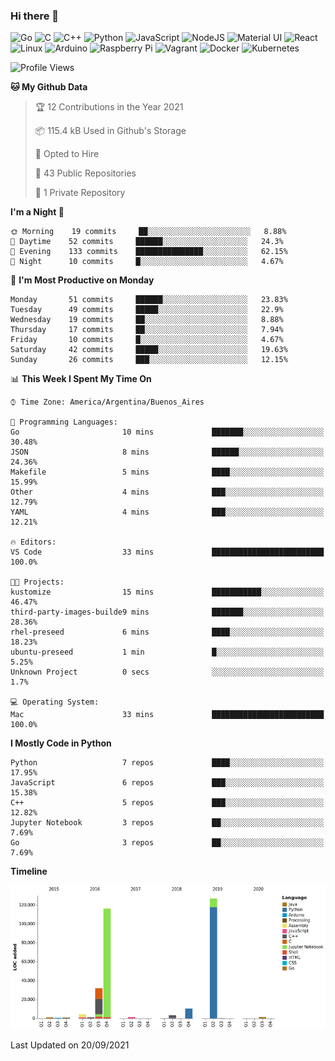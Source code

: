 ### Hi there 👋

![Go](https://img.shields.io/badge/go-%2300ADD8.svg?style=for-the-badge&logo=go&logoColor=white)
![C](https://img.shields.io/badge/c-%2300599C.svg?style=for-the-badge&logo=c&logoColor=white)
![C++](https://img.shields.io/badge/c++-%2300599C.svg?style=for-the-badge&logo=c%2B%2B&logoColor=white)
![Python](https://img.shields.io/badge/python-3670A0?style=for-the-badge&logo=python&logoColor=ffdd54)
![JavaScript](https://img.shields.io/badge/javascript-%23323330.svg?style=for-the-badge&logo=javascript&logoColor=%23F7DF1E)
![NodeJS](https://img.shields.io/badge/node.js-6DA55F?style=for-the-badge&logo=node.js&logoColor=white)
![Material UI](https://img.shields.io/badge/materialui-%230081CB.svg?style=for-the-badge&logo=material-ui&logoColor=white)
![React](https://img.shields.io/badge/react-%2320232a.svg?style=for-the-badge&logo=react&logoColor=%2361DAFB)
![Linux](https://img.shields.io/badge/Linux-FCC624?style=for-the-badge&logo=linux&logoColor=black)
![Arduino](https://img.shields.io/badge/-Arduino-00979D?style=for-the-badge&logo=Arduino&logoColor=white)
![Raspberry Pi](https://img.shields.io/badge/-RaspberryPi-C51A4A?style=for-the-badge&logo=Raspberry-Pi)
![Vagrant](https://img.shields.io/badge/vagrant-%231563FF.svg?style=for-the-badge&logo=vagrant&logoColor=white)
![Docker](https://img.shields.io/badge/docker-%230db7ed.svg?style=for-the-badge&logo=docker&logoColor=white)
![Kubernetes](https://img.shields.io/badge/kubernetes-%23326ce5.svg?style=for-the-badge&logo=kubernetes&logoColor=white)

<!-- ![Jupyter Notebook](https://img.shields.io/badge/jupyter-%23FA0F00.svg?style=for-the-badge&logo=jupyter&logoColor=white) -->
<!-- ![Java](https://img.shields.io/badge/java-%23ED8B00.svg?style=for-the-badge&logo=java&logoColor=white) -->
<!-- ![Git](https://img.shields.io/badge/git-%23F05033.svg?style=for-the-badge&logo=git&logoColor=white) -->

<!--START_SECTION:waka-->
![Profile Views](http://img.shields.io/badge/Profile%20Views-1-blue)

**🐱 My Github Data** 

> 🏆 12 Contributions in the Year 2021
 > 
> 📦 115.4 kB Used in Github's Storage 
 > 
> 💼 Opted to Hire
 > 
> 📜 43 Public Repositories 
 > 
> 🔑 1 Private Repository 
 > 
**I'm a Night 🦉** 

```text
🌞 Morning    19 commits     ██░░░░░░░░░░░░░░░░░░░░░░░   8.88% 
🌆 Daytime    52 commits     ██████░░░░░░░░░░░░░░░░░░░   24.3% 
🌃 Evening    133 commits    ███████████████░░░░░░░░░░   62.15% 
🌙 Night      10 commits     █░░░░░░░░░░░░░░░░░░░░░░░░   4.67%

```
📅 **I'm Most Productive on Monday** 

```text
Monday       51 commits     ██████░░░░░░░░░░░░░░░░░░░   23.83% 
Tuesday      49 commits     █████░░░░░░░░░░░░░░░░░░░░   22.9% 
Wednesday    19 commits     ██░░░░░░░░░░░░░░░░░░░░░░░   8.88% 
Thursday     17 commits     ██░░░░░░░░░░░░░░░░░░░░░░░   7.94% 
Friday       10 commits     █░░░░░░░░░░░░░░░░░░░░░░░░   4.67% 
Saturday     42 commits     █████░░░░░░░░░░░░░░░░░░░░   19.63% 
Sunday       26 commits     ███░░░░░░░░░░░░░░░░░░░░░░   12.15%

```


📊 **This Week I Spent My Time On** 

```text
⌚︎ Time Zone: America/Argentina/Buenos_Aires

💬 Programming Languages: 
Go                       10 mins             ███████░░░░░░░░░░░░░░░░░░   30.48% 
JSON                     8 mins              ██████░░░░░░░░░░░░░░░░░░░   24.36% 
Makefile                 5 mins              ████░░░░░░░░░░░░░░░░░░░░░   15.99% 
Other                    4 mins              ███░░░░░░░░░░░░░░░░░░░░░░   12.79% 
YAML                     4 mins              ███░░░░░░░░░░░░░░░░░░░░░░   12.21%

🔥 Editors: 
VS Code                  33 mins             █████████████████████████   100.0%

🐱‍💻 Projects: 
kustomize                15 mins             ███████████░░░░░░░░░░░░░░   46.47% 
third-party-images-builde9 mins              ███████░░░░░░░░░░░░░░░░░░   28.36% 
rhel-preseed             6 mins              ████░░░░░░░░░░░░░░░░░░░░░   18.23% 
ubuntu-preseed           1 min               █░░░░░░░░░░░░░░░░░░░░░░░░   5.25% 
Unknown Project          0 secs              ░░░░░░░░░░░░░░░░░░░░░░░░░   1.7%

💻 Operating System: 
Mac                      33 mins             █████████████████████████   100.0%

```

**I Mostly Code in Python** 

```text
Python                   7 repos             ████░░░░░░░░░░░░░░░░░░░░░   17.95% 
JavaScript               6 repos             ███░░░░░░░░░░░░░░░░░░░░░░   15.38% 
C++                      5 repos             ███░░░░░░░░░░░░░░░░░░░░░░   12.82% 
Jupyter Notebook         3 repos             ██░░░░░░░░░░░░░░░░░░░░░░░   7.69% 
Go                       3 repos             ██░░░░░░░░░░░░░░░░░░░░░░░   7.69%

```


**Timeline**

![Chart not found](https://raw.githubusercontent.com/aibarbetta/aibarbetta/main/charts/bar_graph.png) 


 Last Updated on 20/09/2021
<!--END_SECTION:waka-->

<!--
**aibarbetta/aibarbetta** is a ✨ _special_ ✨ repository because its `README.md` (this file) appears on your GitHub profile.

Here are some ideas to get you started:

- 🔭 I’m currently working on ...
- 🌱 I’m currently learning ...
- 👯 I’m looking to collaborate on ...
- 🤔 I’m looking for help with ...
- 💬 Ask me about ...
- 📫 How to reach me: ...
- 😄 Pronouns: ...
- ⚡ Fun fact: ...
-->
